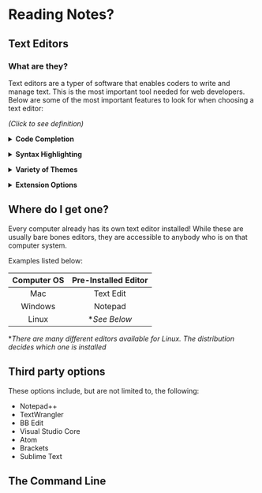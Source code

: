 # Reading Notes?  

## Text Editors

### What are they?
Text editors are a typer of software that enables coders to write and manage text. This is the most important tool needed for web developers.
Below are some of the most important features to look for when choosing a text editor:

*(Click to see definition)*

**<details><summary>Code Completion</summary>**
<p>

A feature that helps assist in coding by displying real time options depending on the code your writing. This can save time and avoid the possibility of typos
</p>
</details>

**<details><summary>Syntax Highlighting</summary>**
<p>

A feature that colorizes the text you write to make it more noticable. Certain types of code can be different than others which can help in discovering errors

</p>
</details>

**<details><summary>Variety of Themes</summary>**
<p>

A feature that allows the coder to customize the look of the software they are using. This could be background color, text color, or even other aspects of the software

</p>
</details>

**<details><summary>Extension Options</summary>**
<p>

A feature that allows the software to connect with other softwares outside of itself. This allows access to "plugins" which basically improves your current software by giving it additional tools

</p>
</details>

## Where do I get one?

Every computer already has its own text editor installed! While these are usually bare bones editors, they are accessible to anybody who is on that computer system.

Examples listed below:

| Computer OS | Pre-Installed Editor |
|    :---:    |         :---:        |
| Mac         |Text Edit             |
| Windows     |Notepad               |
| Linux       |**See Below*          |

**There are many different editors available for Linux. The distribution decides which one is installed*

## Third party options

These options include, but are not limited to, the following:
- Notepad++
- TextWrangler
- BB Edit
- Visual Studio Core
- Atom
- Brackets
- Sublime Text

## The Command Line

